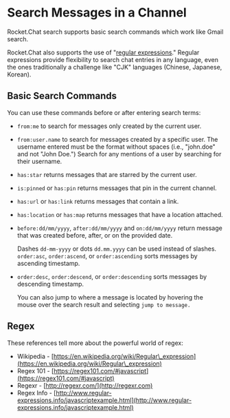 # Search Messages in a Channel

Rocket.Chat search supports basic search commands which work like Gmail search.

Rocket.Chat also supports the use of "[regular expressions](https://en.wikipedia.org/wiki/Regular\_expression)." Regular expressions provide flexibility to search chat entries in any language, even the ones traditionally a challenge like "CJK" languages (Chinese, Japanese, Korean).

## Basic Search Commands

You can use these commands before or after entering search terms:

* `from:me` to search for messages only created by the current user.
* `from:user.name` to search for messages created by a specific user. The username entered must be the format without spaces (i.e., "john.doe" and not "John Doe.") Search for any mentions of a user by searching for their username.
* `has:star` returns messages that are starred by the current user.
* `is:pinned` or `has:pin` returns messages that pin in the current channel.
* `has:url` or `has:link` returns messages that contain a link.
* `has:location` or `has:map` returns messages that have a location attached.
*   `before:dd/mm/yyyy`, `after:dd/mm/yyyy` and `on:dd/mm/yyyy` return message that was created before, after, or on the provided date.

    Dashes `dd-mm-yyyy` or dots `dd.mm.yyyy` can be used instead of slashes. `order:asc`, `order:ascend`, or `order:ascending` sorts messages by ascending timestamp.
*   `order:desc`, `order:descend`, or `order:descending` sorts messages by descending timestamp.

    You can also jump to where a message is located by hovering the mouse over the search result and selecting `jump to message.`

## Regex

These references tell more about the powerful world of regex:

* Wikipedia - [https://en.wikipedia.org/wiki/Regular\_expression](https://en.wikipedia.org/wiki/Regular\_expression)
* Regex 101 - [https://regex101.com/#javascript](https://regex101.com/#javascript)
* Regexr - [http://regexr.com/](http://regexr.com)
* Regex Info - [http://www.regular-expressions.info/javascriptexample.html](http://www.regular-expressions.info/javascriptexample.html)
